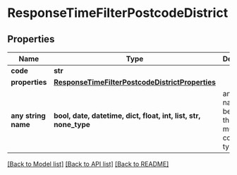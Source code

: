 # ResponseTimeFilterPostcodeDistrict


## Properties
Name | Type | Description | Notes
------------ | ------------- | ------------- | -------------
**code** | **str** |  | 
**properties** | [**ResponseTimeFilterPostcodeDistrictProperties**](ResponseTimeFilterPostcodeDistrictProperties.md) |  | 
**any string name** | **bool, date, datetime, dict, float, int, list, str, none_type** | any string name can be used but the value must be the correct type | [optional]

[[Back to Model list]](../README.md#documentation-for-models) [[Back to API list]](../README.md#documentation-for-api-endpoints) [[Back to README]](../README.md)


